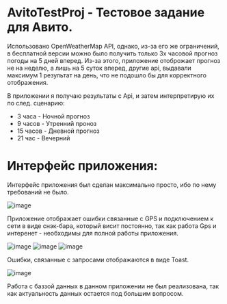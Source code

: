 # AvitoTestProj - Тестовое задание для Авито. 


Использовано OpenWeatherMap API, однако, из-за его же ограничений, в бесплатной версии можно было получить только 3х часовой прогноз погоды на 5 дней вперед. 
Из-за этого, приложение отоброжает прогноз не на неделю, а лишь на 5 суток вперед, другие api, выдавали максимум 1 результат на день, что не подошло бы для корректного отображения.

В приложении я получаю результаты с Api, и затем интерпретирую их по след. сценарию:
- 3 часа - Ночной прогноз
- 9 часов - Утренний проноз
- 15 часов - Дневной прогноз
- 21 час - Вечерний

# Интерфейс приложения:
Интерфейс приложения был сделан максимально просто, ибо по нему требований не было. 

![image](https://user-images.githubusercontent.com/68683848/202547406-4cee54a6-5b99-46e5-beed-205f07a87378.png)

Приложение отображает ошибки связанные с GPS и подключением к сети в виде снэк-бара, который висит постоянно, так как работа Gps и интеренет - необходимы для полной работы приложения.

![image](https://user-images.githubusercontent.com/68683848/202549048-830669de-5b21-4dff-b95f-c539752fa64a.png)
![image](https://user-images.githubusercontent.com/68683848/202549170-9811a00e-c9fa-4bc9-8813-b0aac4ab9c23.png)
![image](https://user-images.githubusercontent.com/68683848/202549261-362d83a0-4570-4f6e-9879-60afcecfcbac.png)

Ошибки, связанные с запросами отображаются в виде Toast. 

![image](https://user-images.githubusercontent.com/68683848/202549436-35ed69cb-ea95-4a2f-affe-19b7b7114c7b.png)


Работа с баззой данных в данном приложении не был реализована, так как актуальность данных остается под большим вопросом. 
